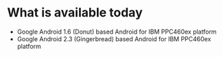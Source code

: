 # What is available today #

  * Google Android 1.6 (Donut) based Android for IBM PPC460ex platform
  * Google Android 2.3 (Gingerbread) based Android for IBM PPC460ex platform